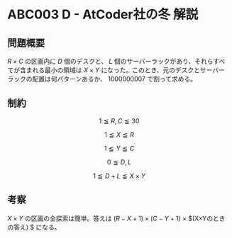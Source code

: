 # ABC003 D - AtCoder社の冬 解説

## 問題概要

$R×C$ の区画内に $D$ 個のデスクと、 $L$ 個のサーバーラックがあり、それらすべてが含まれる最小の領域は $X×Y$ になった。このとき、元のデスクとサーバーラックの配置は何パターンあるか、 $1000000007$ で割って求める。

## 制約

$$ 1 \leqq R,C \leqq 30 $$

$$ 1 \leqq X \leqq R $$

$$ 1 \leqq Y \leqq C $$

$$ 0 \leqq D,L $$

$$ 1 \leqq D+L \leqq X×Y $$

## 考察

$X×Y$ の区画の全探索は簡単。答えは $(R-X+1)×(C-Y+1)$ × $(X×Yのときの答え) $ になる。
